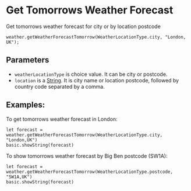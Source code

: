 # Get Tomorrows Weather Forecast 

Get tomorrows weather forecast for city or by location postcode

```sig
weather.getWeatherForecastTomorrow(WeatherLocationType.city, "London, UK");
```

## Parameters

* `weatherLocationType` is choice value. It can be city or postcode.
* `location` is a [String](/types/string). It is city name or location postcode, followed by country code separated by a comma. 

## Examples:

To get tomorrows weather forecast in London:

```blocks
let forecast = weather.getWeatherForecastTomorrow(WeatherLocationType.city, "London,UK")
basic.showString(forecast)
```

To show tomorrows weather forecast by Big Ben postcode (SW1A):

```blocks
let forecast = weather.getWeatherForecastTomorrow(WeatherLocationType.postcode, "SW1A,UK")
basic.showString(forecast)
```
